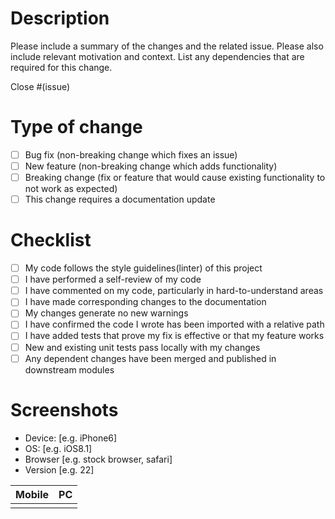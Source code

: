 # Description

Please include a summary of the changes and the related issue. Please also include relevant motivation and context. List any dependencies that are required for this change.

Close #(issue)

# Type of change

- [ ] Bug fix (non-breaking change which fixes an issue)
- [ ] New feature (non-breaking change which adds functionality)
- [ ] Breaking change (fix or feature that would cause existing functionality to not work as expected)
- [ ] This change requires a documentation update

# Checklist

- [ ] My code follows the style guidelines(linter) of this project
- [ ] I have performed a self-review of my code
- [ ] I have commented on my code, particularly in hard-to-understand areas
- [ ] I have made corresponding changes to the documentation
- [ ] My changes generate no new warnings
- [ ] I have confirmed the code I wrote has been imported with a relative path
- [ ] I have added tests that prove my fix is effective or that my feature works
- [ ] New and existing unit tests pass locally with my changes
- [ ] Any dependent changes have been merged and published in downstream modules

# Screenshots

 - Device: [e.g. iPhone6]
 - OS: [e.g. iOS8.1]
 - Browser [e.g. stock browser, safari]
 - Version [e.g. 22]

| Mobile |  PC  | 
| ---- | ---- | 
|  ![]()  | ![]() | 